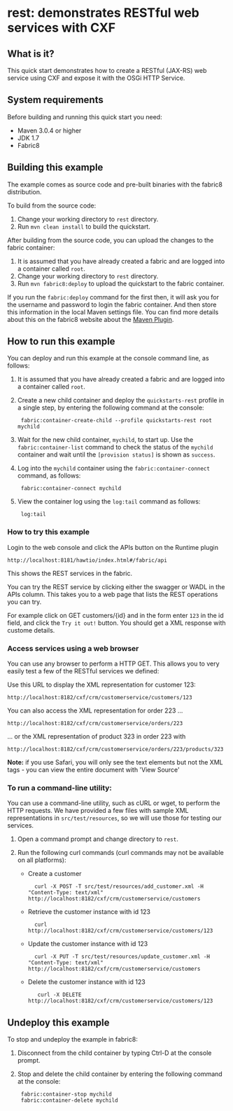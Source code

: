 rest: demonstrates RESTful web services with CXF
===============================================

## What is it?

This quick start demonstrates how to create a RESTful (JAX-RS) web service using CXF and expose it with the OSGi HTTP Service.


## System requirements

Before building and running this quick start you need:

* Maven 3.0.4 or higher
* JDK 1.7
* Fabric8


## Building this example

The example comes as source code and pre-built binaries with the fabric8 distribution. 

To build from the source code:

1. Change your working directory to `rest` directory.
1. Run `mvn clean install` to build the quickstart.

After building from the source code, you can upload the changes to the fabric container:

1. It is assumed that you have already created a fabric and are logged into a container called `root`.
1. Change your working directory to `rest` directory.
1. Run `mvn fabric8:deploy` to upload the quickstart to the fabric container.

If you run the `fabric:deploy` command for the first then, it will ask you for the username and password to login the fabric container.
And then store this information in the local Maven settings file. You can find more details about this on the fabric8 website about the [Maven Plugin](http://fabric8.io/gitbook/mavenPlugin.html).


## How to run this example

You can deploy and run this example at the console command line, as follows:

1. It is assumed that you have already created a fabric and are logged into a container called `root`.
1. Create a new child container and deploy the `quickstarts-rest` profile in a single step, by entering the
 following command at the console:

        fabric:container-create-child --profile quickstarts-rest root mychild

1. Wait for the new child container, `mychild`, to start up. Use the `fabric:container-list` command to check the status of the `mychild` container and wait until the `[provision status]` is shown as `success`.
1. Log into the `mychild` container using the `fabric:container-connect` command, as follows:

        fabric:container-connect mychild

1. View the container log using the `log:tail` command as follows:

        log:tail


### How to try this example

Login to the web console and click the APIs button on the Runtime plugin

    http://localhost:8181/hawtio/index.html#/fabric/api

This shows the REST services in the fabric.

You can try the REST service by clicking either the swagger or WADL in the APIs column. This takes you to a web page that lists the REST operations you can try.

For example click on GET customers/{id} and in the form enter `123` in the id field, and click the `Try it out!` button. You should get a XML response with custome details.

### Access services using a web browser

You can use any browser to perform a HTTP GET.  This allows you to very easily test a few of the RESTful services we defined:

Use this URL to display the XML representation for customer 123:

    http://localhost:8182/cxf/crm/customerservice/customers/123

You can also access the XML representation for order 223 ...

    http://localhost:8182/cxf/crm/customerservice/orders/223

... or the XML representation of product 323 in order 223 with

    http://localhost:8182/cxf/crm/customerservice/orders/223/products/323

**Note:** if you use Safari, you will only see the text elements but not the XML tags - you can view the entire document with 'View Source'

### To run a command-line utility:

You can use a command-line utility, such as cURL or wget, to perform the HTTP requests.  We have provided a few files with sample XML representations in `src/test/resources`, so we will use those for testing our services.

1. Open a command prompt and change directory to `rest`.
2. Run the following curl commands (curl commands may not be available on all platforms):
    
    * Create a customer
 
            curl -X POST -T src/test/resources/add_customer.xml -H "Content-Type: text/xml" http://localhost:8182/cxf/crm/customerservice/customers
  
    * Retrieve the customer instance with id 123
    
            curl http://localhost:8182/cxf/crm/customerservice/customers/123

    * Update the customer instance with id 123
  
            curl -X PUT -T src/test/resources/update_customer.xml -H "Content-Type: text/xml" http://localhost:8182/cxf/crm/customerservice/customers

    * Delete the customer instance with id 123
  
             curl -X DELETE http://localhost:8182/cxf/crm/customerservice/customers/123


## Undeploy this example

To stop and undeploy the example in fabric8:

1. Disconnect from the child container by typing Ctrl-D at the console prompt.
2. Stop and delete the child container by entering the following command at the console:

        fabric:container-stop mychild
        fabric:container-delete mychild

